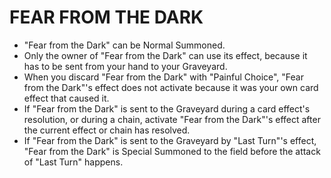 
# FEAR FROM THE DARK

*   "Fear from the Dark" can be Normal Summoned.
*   Only the owner of "Fear from the Dark" can use its effect, because it has to be sent from your hand to your Graveyard.
*   When you discard "Fear from the Dark" with "Painful Choice", "Fear from the Dark"'s effect does not activate because it was your own card effect that caused it.
*   If "Fear from the Dark" is sent to the Graveyard during a card effect's resolution, or during a chain, activate "Fear from the Dark"'s effect after the current effect or chain has resolved.
*   If "Fear from the Dark" is sent to the Graveyard by "Last Turn"'s effect, "Fear from the Dark" is Special Summoned to the field before the attack of "Last Turn" happens.

  